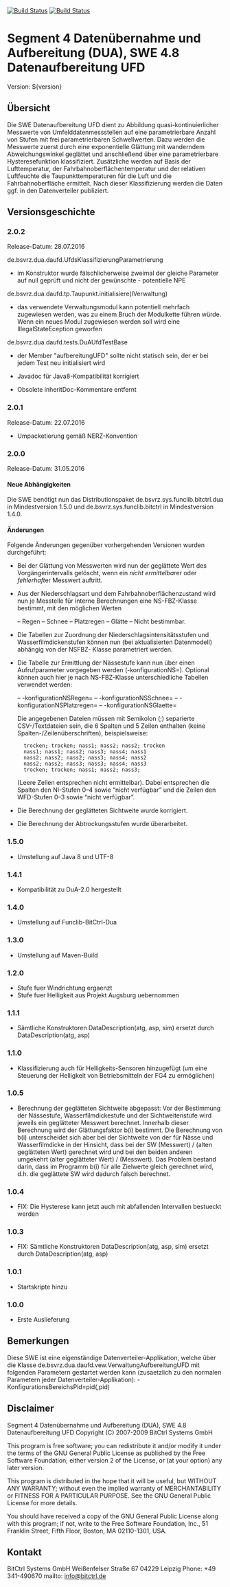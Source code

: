 [![Build Status](https://travis-ci.org/bitctrl/de.bsvrz.dua.daufd.svg?branch=develop)](https://travis-ci.org/bitctrl/de.bsvrz.dua.daufd)
[![Build Status](https://api.bintray.com/packages/bitctrl/maven/de.bsvrz.dua.daufd/images/download.svg)](https://bintray.com/bitctrl/maven/de.bsvrz.dua.daufd)

# Segment 4 Datenübernahme und Aufbereitung (DUA), SWE 4.8 Datenaufbereitung UFD

Version: ${version}

## Übersicht

Die SWE Datenaufbereitung UFD dient zu Abbildung quasi-kontinuierlicher Messwerte von
Umfelddatenmessstellen auf eine parametrierbare Anzahl von Stufen mit frei parametrierbaren
Schwellwerten. Dazu werden die Messwerte zuerst durch eine exponentielle Glättung mit
wanderndem Abweichungswinkel geglättet und anschließend über eine parametrierbare
Hysteresefunktion klassifiziert. Zusätzliche werden auf Basis der Lufttemperatur, der
Fahrbahnoberflächentemperatur und der relativen Luftfeuchte die Taupunkttemperaturen
für die Luft und die Fahrbahnoberfläche ermittelt. Nach dieser Klassifizierung werden
die Daten ggf. in den Datenverteiler publiziert.

## Versionsgeschichte

### 2.0.2

Release-Datum: 28.07.2016

de.bsvrz.dua.daufd.UfdsKlassifizierungParametrierung
- im Konstruktor wurde fälschlicherweise zweimal der gleiche Parameter auf null geprüft und nicht der
  gewünschte - potentielle NPE

de.bsvrz.dua.daufd.tp.Taupunkt.initialisiere(IVerwaltung)
- das verwendete Verwaltungsmodul kann potentiell mehrfach zugewiesen werden, was zu einem Bruch der Modulkette
  führen würde. Wenn ein neues Modul zugewiesen werden soll wird eine IllegalStateEception geworfen

de.bsvrz.dua.daufd.tests.DuAUfdTestBase
- der Member "aufbereitungUFD" sollte nicht statisch sein, der er bei jedem Test neu initialisiert wird

- Javadoc für Java8-Kompatibilität korrigiert	
- Obsolete inheritDoc-Kommentare entfernt

### 2.0.1

Release-Datum: 22.07.2016

- Umpacketierung gemäß NERZ-Konvention

### 2.0.0

Release-Datum: 31.05.2016

#### Neue Abhängigkeiten

Die SWE benötigt nun das Distributionspaket de.bsvrz.sys.funclib.bitctrl.dua in
Mindestversion 1.5.0 und de.bsvrz.sys.funclib.bitctrl in Mindestversion 1.4.0.

#### Änderungen

Folgende Änderungen gegenüber vorhergehenden Versionen wurden durchgeführt:

- Bei der Glättung von Messwerten wird nun der geglättete Wert des Vorgängerintervalls
  gelöscht, wenn ein *nicht ermittelbar*er oder *fehlerhaft*er Messwert
  auftritt.
- Aus der Niederschlagsart und dem Fahrbahnoberflächenzustand wird nun je Messtelle
  für interne Berechnungen eine NS-FBZ-Klasse bestimmt, mit den möglichen
  Werten

  – Regen
  – Schnee
  – Platzregen
  – Glätte
  – Nicht bestimmbar.

- Die Tabellen zur Zuordnung der Niederschlagsintensitätsstufen und Wasserfilmdickenstufen
  können nun (bei aktualisierten Datenmodell) abhängig von der NSFBZ-
  Klasse parametriert werden.
- Die Tabelle zur Ermittlung der Nässestufe kann nun über einen Aufrufparameter
  vorgegeben werden (-konfigurationNS=<Dateiname>). Optional können auch
  hier je nach NS-FBZ-Klasse unterschiedliche Tabellen verwendet werden:

  – -konfigurationNSRegen=<Dateiname>
  – -konfigurationNSSchnee=<Dateiname>
  – -konfigurationNSPlatzregen=<Dateiname>
  – -konfigurationNSGlaette=<Dateiname>

  Die angegebenen Dateien müssen mit Semikolon (;) separierte CSV-/Textdateien
  sein, die 6 Spalten und 5 Zeilen enthalten (keine Spalten-/Zeilenüberschriften),
  beispielsweise:

		trocken; trocken; nass1; nass2; nass2; trocken
		nass1; nass1; nass2; nass3; nass4; nass1
		nass2; nass2; nass2; nass3; nass4; nass2
		nass2; nass2; nass3; nass3; nass4; nass3
		trocken; trocken; nass1; nass2; nass3;

  (Leere Zellen entsprechen nicht ermittelbar). Dabei entsprechen die Spalten den
  NI-Stufen 0–4 sowie “nicht verfügbar” und die Zeilen den WFD-Stufen 0–3 sowie
  “nicht verfügbar”.
- Die Berechnung der geglätteten Sichtweite wurde korrigiert.
- Die Berechnung der Abtrockungsstufen wurde überarbeitet.

### 1.5.0

- Umstellung auf Java 8 und UTF-8

### 1.4.1

- Kompatibilität zu DuA-2.0 hergestellt

### 1.4.0

- Umstellung auf Funclib-BitCtrl-Dua

### 1.3.0

- Umstellung auf Maven-Build

### 1.2.0

  - Stufe fuer Windrichtung ergaenzt
  - Stufe fuer Helligkeit aus Projekt Augsburg uebernommen

### 1.1.1

  - Sämtliche Konstruktoren DataDescription(atg, asp, sim)
    ersetzt durch DataDescription(atg, asp)

### 1.1.0

  - Klassifizierung auch für Helligkeits-Sensoren hinzugefügt (um eine Steuerung der
    Helligkeit von Betriebsmitteln der FG4 zu ermöglichen)

### 1.0.5

  - Berechnung der geglätteten Sichtweite abgepasst:
    Vor der Bestimmung der Nässestufe, Wasserfilmdickestufe und der Sichtweitenstufe wird jeweils ein
    geglätteter Messwert berechnet. Innerhalb dieser Berechnung wird der Glättungsfaktor b(i) bestimmt.
    Die Berechnung von b(i) unterscheidet sich aber bei der Sichtweite von der für Nässe und Wasserfilmdicke
    in der Hinsicht, dass bei der SW (Messwert) / (alten geglätteten Wert) gerechnet wird und bei den beiden
    anderen umgekehrt (alter geglätteter Wert) / (Messwert).
	Das Problem bestand darin, dass im Programm b(i) für alle Zielwerte gleich gerechnet wird, d.h. die
	geglättete SW wird dadurch falsch berechnet.

### 1.0.4

  - FIX: Die Hysterese kann jetzt auch mit abfallenden Intervallen bestueckt werden

### 1.0.3

  - FIX: Sämtliche Konstruktoren DataDescription(atg, asp, sim) ersetzt durch
         DataDescription(atg, asp)

### 1.0.1

  - Startskripte hinzu

### 1.0.0

  - Erste Auslieferung




## Bemerkungen

Diese SWE ist eine eigenständige Datenverteiler-Applikation, welche über die Klasse
de.bsvrz.dua.daufd.vew.VerwaltungAufbereitungUFD mit folgenden Parametern gestartet werden kann
(zusaetzlich zu den normalen Parametern jeder Datenverteiler-Applikation):
	-KonfigurationsBereichsPid=pid(,pid)


## Disclaimer

Segment 4 Datenübernahme und Aufbereitung (DUA), SWE 4.8 Datenaufbereitung UFD
Copyright (C) 2007-2009 BitCtrl Systems GmbH

This program is free software; you can redistribute it and/or modify it under
the terms of the GNU General Public License as published by the Free Software
Foundation; either version 2 of the License, or (at your option) any later
version.

This program is distributed in the hope that it will be useful, but WITHOUT
ANY WARRANTY; without even the implied warranty of MERCHANTABILITY or FITNESS
FOR A PARTICULAR PURPOSE. See the GNU General Public License for more
details.

You should have received a copy of the GNU General Public License along with
this program; if not, write to the Free Software Foundation, Inc., 51
Franklin Street, Fifth Floor, Boston, MA 02110-1301, USA.


## Kontakt

BitCtrl Systems GmbH
Weißenfelser Straße 67
04229 Leipzig
Phone: +49 341-490670
mailto: info@bitctrl.de
